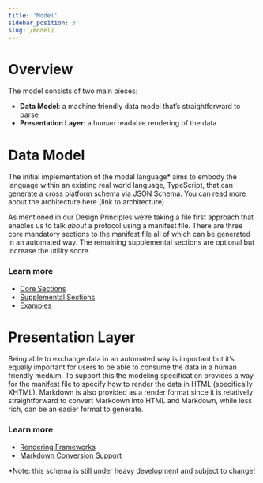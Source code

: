 ```yaml
---
title: 'Model'
sidebar_position: 3
slug: /model/
---
```


# Overview

The model consists of two main pieces:

- **Data Model**: a machine friendly data model that’s straightforward to parse
- **Presentation Layer**: a human readable rendering of the data

# Data Model

The initial implementation of the model language\* aims to embody the language within an existing real world language, TypeScript, that can generate a cross platform schema via JSON Schema. You can read more about the architecture here (link to architecture)

As mentioned in our Design Principles we’re taking a file first approach that enables us to talk _about_ a protocol using a manifest file. There are three core mandatory sections to the manifest file all of which can be generated in an automated way. The remaining supplemental sections are optional but increase the utility score.

### Learn more

- [Core Sections](/model/manifest/core-sections)
- [Supplemental Sections](/model/manifest/supplemental-sections)
- [Examples](/examples/)

# Presentation Layer

Being able to exchange data in an automated way is important but it’s equally important for users to be able to consume the data in a human friendly medium. To support this the modeling specification provides a way for the manifest file to specify how to render the data in HTML (specifically XHTML). Markdown is also provided as a render format since it is relatively straightforward to convert Markdown into HTML and Markdown, while less rich, can be an easier format to generate.

### Learn more

- [Rendering Frameworks](/model/presentation/rendering-frameworks)
- [Markdown Conversion Support](/model/presentation/markdown-support)

\*Note: this schema is still under heavy development and subject to change!
